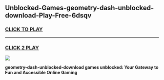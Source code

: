 
## Unblocked-Games-geometry-dash-unblocked-download-Play-Free-6dsqv
<h3>
<a href="https://premium76.site?title=geometry-dash-unblocked-download&ref=23A">CLICK TO PLAY</a></h3>
<hr>

<h3>
<a href="https://premium76.site?title=geometry-dash-unblocked-download&ref=23A">CLICK 2 PLAY</a>
  
</h3>

<a href="https://premium76.site?title=geometry-dash-unblocked-download&ref=23A"><img src="https://clearcache.store/games.png"></a>


**geometry-dash-unblocked-download games unblocked: Your Gateway to Fun and Accessible Online Gaming**
